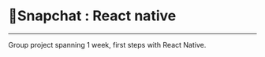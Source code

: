 # 👻Snapchat : React native  
  
-------------

Group project spanning 1 week, first steps with React Native.
